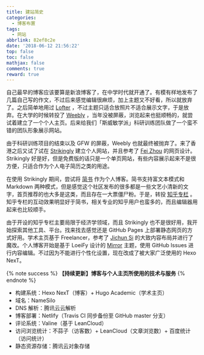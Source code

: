```yaml
---
title: 建站简史
categories:
  - 博客布置
tags:
  - 网站
abbrlink: 82ef8c2e
date: '2018-06-12 21:56:22'
top: false
toc: false
mathjax: false
comments: true
reward: true
---
```

自己最早的博客应该要算是新浪博客了，在中学时代就开通了。有模有样地发布了几篇自己写的作文，不过后来感觉编辑很麻烦，加上主题又不好看，所以就放弃了。之后简单地用过 [Lofter](http://www.lofter.com/) ，不过主题只适合放照片不适合展示文字，于是放弃。在大学的时候转投了 [Weebly](https://www.weebly.com/) ，当年没被屏蔽，浏览起来也挺顺畅的，就尝试着建立了一个个人主页。后来给我们「斯威敏学派」科研训练团队做了一个蛮不错的团队形象展示网站。

由于科研训练项目的结束以及 GFW 的屏蔽，Weebly 也就最终被抛弃了。来了香港之后又试了试在 [Strikingly](https://www.strikingly.com/) 建立个人网站，并且参考了 [Fei Zhou](http://feizhou.strikingly.com/) 的网页设计。Strikingly 好是好，但是免费版的话只是一个单页网站，有些内容展示起来不是很方便，只适合作为个人电子简历之类的用途。<!-- more -->

在使用 Strikingly 期间，尝试将 [简书](http://www.jianshu.com/) 作为个人博客。简书支持富文本模式和 Markdown 两种模式，但是感觉这个社区发布的很多都是一些文艺小清新的文字，首页推荐的也大多是这类，而且存在一大票僵尸粉。于是，转投 [知乎专栏](https://zhuanlan.zhihu.com/econramble) 。知乎专栏的互动效果明显好于简书，相关专业的知乎用户也蛮多的，而且编辑器用起来也比较顺手。

由于开设的知乎专栏主要局限于经济学领域，而且 Strikingly 也不是很好用，我开始探索其他工具、平台。找来找去感觉还是 GitHub Pages 上部署静态网页的方式好用。学术主页基于 Freelancer，参考了 [Jichun Si](http://www.sijichun.pro/) 的大致内容布局并进行了魔改。个人博客开始是基于 LoeiFy 设计的 [Mirror](https://github.com/LoeiFy/Mirror) 主题，使用 GitHub Issues 进行内容编辑。不过因为不能进行个性化设置，现在改成了被大家广泛使用的 Hexo NexT。

{% note success %}
**【持续更新】博客与个人主页所使用的技术与服务**
{% endnote %}

* 构建系统：Hexo NexT（博客）+ Hugo Academic（学术主页）
* 域名：NameSilo
* DNS 解析：腾讯云云解析
* 博客部署：Netlify（Travis CI 同步备份至 GitHub master 分支）
* 评论系统：Valine（基于 LeanCloud）
* 访问浏览统计：不蒜子（访客数）+ LeanCloud（文章浏览数）+ 百度统计（访问统计）
* 静态资源存储：腾讯云对象存储
